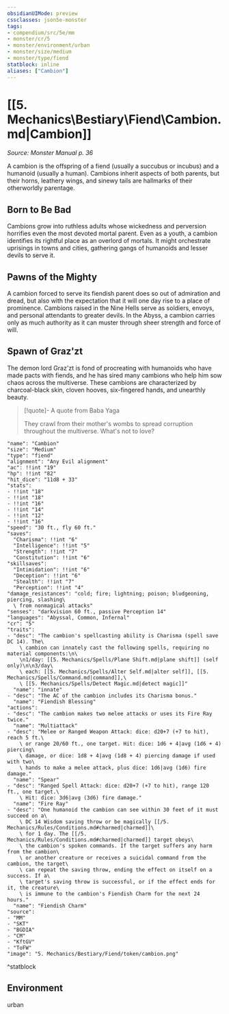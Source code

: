 ```yaml
---
obsidianUIMode: preview
cssclasses: json5e-monster
tags:
- compendium/src/5e/mm
- monster/cr/5
- monster/environment/urban
- monster/size/medium
- monster/type/fiend
statblock: inline
aliases: ["Cambion"]
---
```

# [[5. Mechanics\Bestiary\Fiend\Cambion.md|Cambion]]
*Source: Monster Manual p. 36*  

A cambion is the offspring of a fiend (usually a succubus or incubus) and a humanoid (usually a human). Cambions inherit aspects of both parents, but their horns, leathery wings, and sinewy tails are hallmarks of their otherworldly parentage.

## Born to Be Bad

Cambions grow into ruthless adults whose wickedness and perversion horrifies even the most devoted mortal parent. Even as a youth, a cambion identifies its rightful place as an overlord of mortals. It might orchestrate uprisings in towns and cities, gathering gangs of humanoids and lesser devils to serve it.

## Pawns of the Mighty

A cambion forced to serve its fiendish parent does so out of admiration and dread, but also with the expectation that it will one day rise to a place of prominence. Cambions raised in the Nine Hells serve as soldiers, envoys, and personal attendants to greater devils. In the Abyss, a cambion carries only as much authority as it can muster through sheer strength and force of will.

## Spawn of Graz'zt

The demon lord Graz'zt is fond of procreating with humanoids who have made pacts with fiends, and he has sired many cambions who help him sow chaos across the multiverse. These cambions are characterized by charcoal-black skin, cloven hooves, six-fingered hands, and unearthly beauty.

> [!quote]- A quote from Baba Yaga  
> 
> They crawl from their mother's wombs to spread corruption throughout the multiverse. What's not to love?


```statblock
"name": "Cambion"
"size": "Medium"
"type": "fiend"
"alignment": "Any Evil alignment"
"ac": !!int "19"
"hp": !!int "82"
"hit_dice": "11d8 + 33"
"stats":
- !!int "18"
- !!int "18"
- !!int "16"
- !!int "14"
- !!int "12"
- !!int "16"
"speed": "30 ft., fly 60 ft."
"saves":
  "Charisma": !!int "6"
  "Intelligence": !!int "5"
  "Strength": !!int "7"
  "Constitution": !!int "6"
"skillsaves":
  "Intimidation": !!int "6"
  "Deception": !!int "6"
  "Stealth": !!int "7"
  "Perception": !!int "4"
"damage_resistances": "cold; fire; lightning; poison; bludgeoning, piercing, slashing\
  \ from nonmagical attacks"
"senses": "darkvision 60 ft., passive Perception 14"
"languages": "Abyssal, Common, Infernal"
"cr": "5"
"traits":
- "desc": "The cambion's spellcasting ability is Charisma (spell save DC 14). The\
    \ cambion can innately cast the following spells, requiring no material components:\n\
    \n1/day: [[5. Mechanics/Spells/Plane Shift.md|plane shift]] (self only)\n\n3/day\
    \ each: [[5. Mechanics/Spells/Alter Self.md|alter self]], [[5. Mechanics/Spells/Command.md|command]],\
    \ [[5. Mechanics/Spells/Detect Magic.md|detect magic]]"
  "name": "innate"
- "desc": "The AC of the cambion includes its Charisma bonus."
  "name": "Fiendish Blessing"
"actions":
- "desc": "The cambion makes two melee attacks or uses its Fire Ray twice."
  "name": "Multiattack"
- "desc": "Melee or Ranged Weapon Attack: dice: d20+7 (+7 to hit), reach 5 ft.\
    \ or range 20/60 ft., one target. Hit: dice: 1d6 + 4|avg (1d6 + 4) piercing\
    \ damage, or dice: 1d8 + 4|avg (1d8 + 4) piercing damage if used with two\
    \ hands to make a melee attack, plus dice: 1d6|avg (1d6) fire damage."
  "name": "Spear"
- "desc": "Ranged Spell Attack: dice: d20+7 (+7 to hit), range 120 ft., one target.\
    \ Hit: dice: 3d6|avg (3d6) fire damage."
  "name": "Fire Ray"
- "desc": "One humanoid the cambion can see within 30 feet of it must succeed on a\
    \ DC 14 Wisdom saving throw or be magically [[/5. Mechanics/Rules/Conditions.md#charmed|charmed]]\
    \ for 1 day. The [[/5. Mechanics/Rules/Conditions.md#charmed|charmed]] target obeys\
    \ the cambion's spoken commands. If the target suffers any harm from the cambion\
    \ or another creature or receives a suicidal command from the cambion, the target\
    \ can repeat the saving throw, ending the effect on itself on a success. If a\
    \ target's saving throw is successful, or if the effect ends for it, the creature\
    \ is immune to the cambion's Fiendish Charm for the next 24 hours."
  "name": "Fiendish Charm"
"source":
- "MM"
- "SKT"
- "BGDIA"
- "CM"
- "KftGV"
- "ToFW"
"image": "5. Mechanics/Bestiary/Fiend/token/cambion.png"
```
^statblock

## Environment

urban